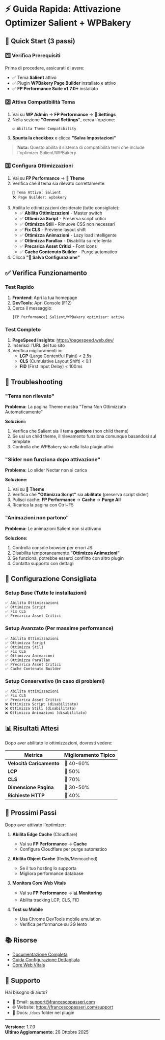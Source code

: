 # ⚡ Guida Rapida: Attivazione Optimizer Salient + WPBakery

## 🚀 Quick Start (3 passi)

### 1️⃣ Verifica Prerequisiti

Prima di procedere, assicurati di avere:
- ✅ Tema **Salient** attivo
- ✅ Plugin **WPBakery Page Builder** installato e attivo
- ✅ **FP Performance Suite v1.7.0+** installato

### 2️⃣ Attiva Compatibilità Tema

1. Vai su **WP Admin** → **FP Performance** → **🔧 Settings**
2. Nella sezione **"General Settings"**, cerca l'opzione:
   ```
   ☑️ Abilita Theme Compatibility
   ```
3. **Spunta la checkbox** e clicca **"Salva Impostazioni"**

> **Nota:** Questo abilita il sistema di compatibilità temi che include l'optimizer Salient/WPBakery

### 3️⃣ Configura Ottimizzazioni

1. Vai su **FP Performance** → **🎨 Theme**
2. Verifica che il tema sia rilevato correttamente:
   ```
   🎨 Tema Attivo: Salient
   🛠️ Page Builder: wpbakery
   ```
3. Abilita le ottimizzazioni desiderate (tutte consigliate):
   - ✅ **Abilita Ottimizzazioni** - Master switch
   - ✅ **Ottimizza Script** - Preserva script critici
   - ✅ **Ottimizza Stili** - Rimuove CSS non necessari
   - ✅ **Fix CLS** - Previene layout shift
   - ✅ **Ottimizza Animazioni** - Lazy load intelligente
   - ✅ **Ottimizza Parallax** - Disabilita su rete lenta
   - ✅ **Precarica Asset Critici** - Font icons
   - ✅ **Cache Contenuto Builder** - Purge automatico
4. Clicca **"💾 Salva Configurazione"**

## ✅ Verifica Funzionamento

### Test Rapido

1. **Frontend**: Apri la tua homepage
2. **DevTools**: Apri Console (F12)
3. Cerca il messaggio:
   ```
   [FP Performance] Salient/WPBakery optimizer: active
   ```

### Test Completo

1. **PageSpeed Insights**: https://pagespeed.web.dev/
2. Inserisci l'URL del tuo sito
3. Verifica miglioramenti in:
   - **LCP** (Large Contentful Paint) < 2.5s
   - **CLS** (Cumulative Layout Shift) < 0.1
   - **FID** (First Input Delay) < 100ms

## 🔧 Troubleshooting

### "Tema non rilevato"

**Problema:** La pagina Theme mostra "Tema Non Ottimizzato Automaticamente"

**Soluzioni:**
1. Verifica che Salient sia il tema **genitore** (non child theme)
2. Se usi un child theme, il rilevamento funziona comunque basandosi sul template
3. Controlla che WPBakery sia nella lista plugin attivi

### "Slider non funziona dopo attivazione"

**Problema:** Lo slider Nectar non si carica

**Soluzione:**
1. Vai su **🎨 Theme**
2. Verifica che **"Ottimizza Script"** sia **abilitato** (preserva script slider)
3. Pulisci cache: **FP Performance** → **Cache** → **Purge All**
4. Ricarica la pagina con Ctrl+F5

### "Animazioni non partono"

**Problema:** Le animazioni Salient non si attivano

**Soluzione:**
1. Controlla console browser per errori JS
2. Disabilita temporaneamente **"Ottimizza Animazioni"**
3. Se funziona, potrebbe esserci conflitto con altro plugin
4. Contatta supporto con dettagli

## 🎯 Configurazione Consigliata

### Setup Base (Tutte le installazioni)

```
✅ Abilita Ottimizzazioni
✅ Ottimizza Script
✅ Fix CLS
✅ Precarica Asset Critici
```

### Setup Avanzato (Per massime performance)

```
✅ Abilita Ottimizzazioni
✅ Ottimizza Script
✅ Ottimizza Stili
✅ Fix CLS
✅ Ottimizza Animazioni
✅ Ottimizza Parallax
✅ Precarica Asset Critici
✅ Cache Contenuto Builder
```

### Setup Conservativo (In caso di problemi)

```
✅ Abilita Ottimizzazioni
✅ Fix CLS
✅ Precarica Asset Critici
❌ Ottimizza Script (disabilitato)
❌ Ottimizza Stili (disabilitato)
❌ Ottimizza Animazioni (disabilitato)
```

## 📊 Risultati Attesi

Dopo aver abilitato le ottimizzazioni, dovresti vedere:

| Metrica | Miglioramento Tipico |
|---------|---------------------|
| **Velocità Caricamento** | 🔽 40-60% |
| **LCP** | 🔽 50% |
| **CLS** | 🔽 70% |
| **Dimensione Pagina** | 🔽 30-50% |
| **Richieste HTTP** | 🔽 40% |

## 🔄 Prossimi Passi

Dopo aver attivato l'optimizer:

1. **Abilita Edge Cache** (Cloudflare)
   - Vai su **FP Performance** → **Cache**
   - Configura Cloudflare per purge automatico

2. **Abilita Object Cache** (Redis/Memcached)
   - Se il tuo hosting lo supporta
   - Migliora performance database

3. **Monitora Core Web Vitals**
   - Vai su **FP Performance** → **📊 Monitoring**
   - Abilita tracking LCP, CLS, FID

4. **Test su Mobile**
   - Usa Chrome DevTools mobile emulation
   - Verifica performance su 3G lento

## 📚 Risorse

- [Documentazione Completa](./SALIENT_WPBAKERY_OPTIMIZER.md)
- [Guida Configurazione Dettagliata](../01-user-guides/CONFIGURAZIONE_SALIENT_WPBAKERY.md)
- [Core Web Vitals](https://web.dev/vitals/)

## 💬 Supporto

Hai bisogno di aiuto?

- 📧 Email: support@francescopasseri.com
- 🌐 Website: https://francescopasseri.com/support
- 📖 Docs: `/docs` folder nel plugin

---

**Versione:** 1.7.0  
**Ultimo Aggiornamento:** 26 Ottobre 2025

